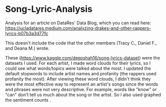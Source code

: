 # Song-Lyric-Analysis
Analysis for an article on DataRes' Data Blog, which you can read here: https://ucladatares.medium.com/analyzing-drakes-and-other-rappers-lyrics-b07b3a3d77fc

This doesn't include the code that the other members (Tracy C., Daniel F., and Deana M.) wrote.

These (https://www.kaggle.com/deepshah16/song-lyrics-dataset) were the datasets I used. For each artist, I made word clouds for their lyrics, so I could see what words/topics were talked about the most. I updated the default stopwords to include artist names and profanity (the rappers used profanity the most). After viewing these word clouds, I didn't think they were the most effective way to represent an artist's songs since the words and phrases were not very descriptive. For example, words like "know" or "can" don't tell us much about the song or the artist. So I also used graphed the sentiment counts .


